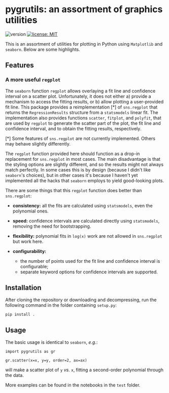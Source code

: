 # pygrutils: an assortment of graphics utilities

![version](https://img.shields.io/badge/version-v0.1-blue)
[![license: MIT](https://img.shields.io/badge/license-MIT-yellow.svg)](https://opensource.org/licenses/MIT)

This is an assortment of utilities for plotting in Python using `Matplotlib` and `seaborn`. Below are some highlights.

## Features

### A more useful `regplot`

The `seaborn` function `regplot` allows overlaying a fit line and confidence interval on a scatter plot. Unfortunately, it does not either a) provide a mechanism to access the fitting results, or b) allow plotting a user-provided fit line. This package provides a reimplementation [*] of `sns.regplot` that returns the `RegressionResults` structure from a `statsmodels` linear fit. The implementation also provides functions `scatter`, `fitplot`, and `polyfit`, that are used by `regplot` to generate the scatter part of the plot, the fit line and confidence interval, and to obtain the fitting results, respectively.

[*] Some features of `sns.regplot` are not currently implemented. Others may behave slightly differently.

The `regplot` function provided here should function as a drop-in replacement for `sns.regplot` in most cases. The main disadvantage is that the styling options are slightly different, and so the results might not always match perfectly. In some cases this is by design (because I didn't like `seaborn`'s choices), but in other cases it's because I haven't yet implemented all the hacks that `seaborn` employs to yield good-looking plots.

There are some things that this `regplot` function does better than `sns.regplot`:

* **consistency:** all the fits are calculated using `statsmodels`, even the polynomial ones.
* **speed:** confidence intervals are calculated directly using `statsmodels`, removing the need for bootstrapping.
* **flexibility:** polynomial fits in `log(x)` work are not allowed in `sns.regplot` but work here.
* **configurability:**

  * the number of points used for the fit line and confidence interval is configurable;
  * separate keyword options for confidence intervals are supported.

## Installation

After cloning the repository or downloading and decompressing, run the following command in the folder containing `setup.py`:

    pip install .

## Usage

The basic usage is identical to `seaborn`, *e.g.*:

    import pygrutils as gr

    gr.scatter(x=x, y=y, order=2, ax=ax)

will make a scatter plot of `y` *vs.* `x`, fitting a second-order polynomial through the data.

More examples can be found in the notebooks in the `test` folder.
